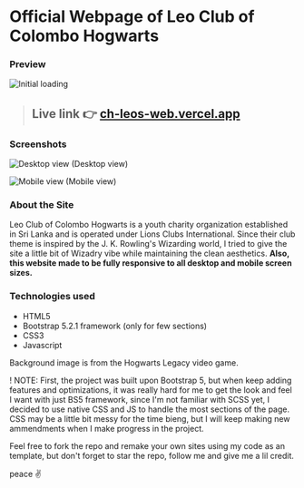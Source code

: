 # Official Webpage of Leo Club of Colombo Hogwarts

### Preview

![Initial loading](/GithubCover/GithubCovervid.avif)

 > ## Live link 👉 [ch-leos-web.vercel.app](ch-leos-web.vercel.app)

### Screenshots

![Desktop view](/GithubCover/desktop_landing.avif)
(Desktop view)

![Mobile view](/GithubCover/mobile_view.avif)
(Mobile view)

### About the Site

Leo Club of Colombo Hogwarts is a youth charity organization established in Sri Lanka and is operated under Lions Clubs International. Since their club theme is inspired by the J. K. Rowling's Wizarding world, I tried to give the site a little bit of Wizadry vibe while maintaining the clean aesthetics. **Also, this website made to be fully responsive to all desktop and mobile screen sizes.**

### Technologies used

- HTML5
- Bootstrap 5.2.1 framework (only for few sections)
- CSS3
- Javascript

Background image is from the Hogwarts Legacy video game.

! NOTE: First, the project was built upon Bootstrap 5, but when keep adding features and optimizations, it was really hard for me to get the look and feel I want with just BS5 framework, since I'm not familiar with SCSS yet, I decided to use native CSS and JS to handle the most sections of the page. CSS may be a little bit messy for the time bieng, but I will keep making new ammendments when I make progress in the project.

Feel free to fork the repo and remake your own sites using my code as an template, but don't forget to star the repo, follow me and give me a lil credit.

peace ✌️